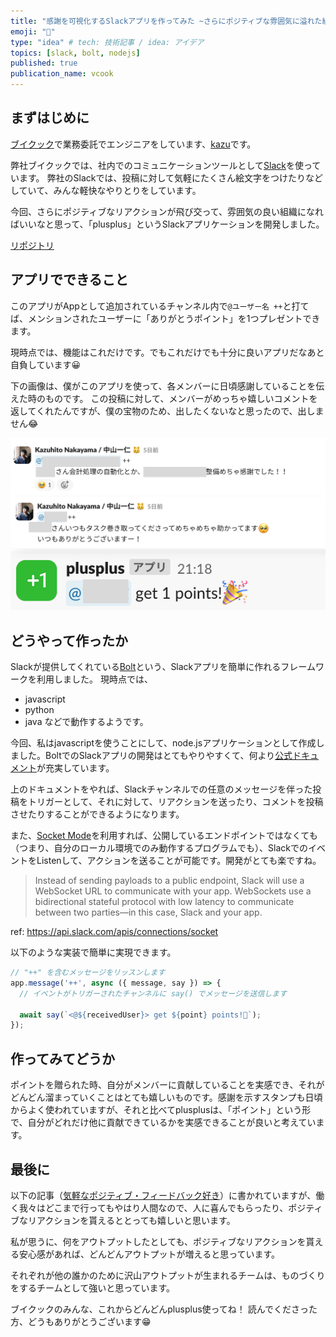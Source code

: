 ```yaml
---
title: "感謝を可視化するSlackアプリを作ってみた ~さらにポジティブな雰囲気に溢れた組織へ~"
emoji: "💖"
type: "idea" # tech: 技術記事 / idea: アイデア
topics: [slack, bolt, nodejs]
published: true
publication_name: vcook
---
```


## まずはじめに
[ブイクック](https:://vcook.co.jp)で業務委託でエンジニアをしています、[kazu](https://github.com/kazuhitonakayama)です。

弊社ブイクックでは、社内でのコミュニケーションツールとして[Slack](https://slack.com/)を使っています。
弊社のSlackでは、投稿に対して気軽にたくさん絵文字をつけたりなどしていて、みんな軽快なやりとりをしています。

今回、さらにポジティブなリアクションが飛び交って、雰囲気の良い組織になればいいなと思って、「plusplus」というSlackアプリケーションを開発しました。

[リポジトリ](https://github.com/kazuhitonakayama/plusplus)


## アプリでできること
このアプリがAppとして追加されているチャンネル内で`@ユーザー名 ++`と打てば、メンションされたユーザーに「ありがとうポイント」を1つプレゼントできます。

現時点では、機能はこれだけです。でもこれだけでも十分に良いアプリだなあと自負しています😀

下の画像は、僕がこのアプリを使って、各メンバーに日頃感謝していることを伝えた時のものです。
この投稿に対して、メンバーがめっちゃ嬉しいコメントを返してくれたんですが、僕の宝物のため、出したくないなと思ったので、出しません😂

![kazuが感謝を伝えた様子1](/images/3799a44f81d9fb/from_kazu.png)
![kazuが感謝を伝えた様子2](/images/3799a44f81d9fb/from_kazu2.png)
![ポイントが贈られている様子](/images/3799a44f81d9fb/result.png)


## どうやって作ったか
Slackが提供してくれている[Bolt](https://api.slack.com/bolt)という、Slackアプリを簡単に作れるフレームワークを利用しました。
現時点では、
- javascript
- python
- java
などで動作するようです。

今回、私はjavascriptを使うことにして、node.jsアプリケーションとして作成しました。BoltでのSlackアプリの開発はとてもやりやすくて、何より[公式ドキュメント](https://api.slack.com/bolt)が充実しています。

上のドキュメントをやれば、Slackチャンネルでの任意のメッセージを伴った投稿をトリガーとして、それに対して、リアクションを送ったり、コメントを投稿させたりすることができるようになります。

また、[Socket Mode](https://api.slack.com/apis/connections/socket)を利用すれば、公開しているエンドポイントではなくても（つまり、自分のローカル環境でのみ動作するプログラムでも）、SlackでのイベントをListenして、アクションを送ることが可能です。開発がとても楽ですね。

> Instead of sending payloads to a public endpoint, Slack will use a WebSocket URL to communicate with your app. WebSockets use a bidirectional stateful protocol with low latency to communicate between two parties—in this case, Slack and your app.

ref: https://api.slack.com/apis/connections/socket

以下のような実装で簡単に実現できます。

```js
// "++" を含むメッセージをリッスンします
app.message('++', async ({ message, say }) => {
  // イベントがトリガーされたチャンネルに say() でメッセージを送信します

  await say(`<@${receivedUser}> get ${point} points!🎉`);
});
```

## 作ってみてどうか
ポイントを贈られた時、自分がメンバーに貢献していることを実感でき、それがどんどん溜まっていくことはとても嬉しいものです。感謝を示すスタンプも日頃からよく使われていますが、それと比べてplusplusは、「ポイント」という形で、自分がどれだけ他に貢献できているかを実感できることが良いと考えています。


## 最後に
以下の記事（[気軽なポジティブ・フィードバック好き](https://yoshiori.github.io/blog/2014/07/10/released-scorekeeper/)）に書かれていますが、働く我々はどこまで行ってもやはり人間なので、人に喜んでもらったり、ポジティブなリアクションを貰えるととっても嬉しいと思います。

私が思うに、何をアウトプットしたとしても、ポジティブなリアクションを貰える安心感があれば、どんどんアウトプットが増えると思っています。

それぞれが他の誰かのために沢山アウトプットが生まれるチームは、ものづくりをするチームとして強いと思っています。

ブイクックのみんな、これからどんどんplusplus使ってね！
読んでくださった方、どうもありがとうございます😁
